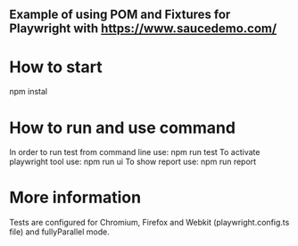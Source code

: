 ## Example of using POM and Fixtures for Playwright with https://www.saucedemo.com/

# How to start
npm instal

# How to run and use command
In order to run test from command line use: npm run test
To activate playwright tool use: npm run ui
To show report use: npm run report

# More information
Tests are configured for Chromium, Firefox and Webkit (playwright.config.ts file) and fullyParallel mode.